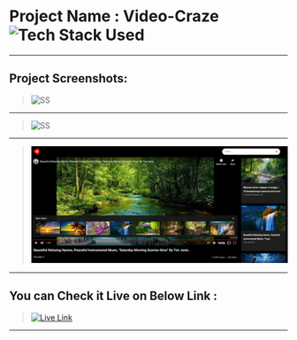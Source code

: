 # Project Name : Video-Craze ![Tech Stack Used](https://img.shields.io/badge/Technologies-React-blue)

---

## Project Screenshots:

> ![SS](./ss-1.png)

---

> ![SS](./ss-2.png)

---

> ![SS](./ss-3.png)

---

## You can Check it Live on Below Link :

> [![Live Link](https://img.shields.io/badge/DEPLOYED-LINK-green)](https://video-craze-tj.netlify.app/)

---